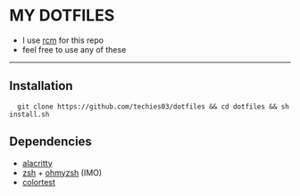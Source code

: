 MY DOTFILES
=============================
- I use [rcm](https://github.com/thoughtbot/rcm) for this repo
- feel free to use any of these
----------------------------------


## Installation

```zshrc
  git clone https://github.com/techies03/dotfiles && cd dotfiles && sh install.sh
```
    
## Dependencies

- [alacritty](https://github.com/alacritty/alacritty)
- [zsh](https://github.com/ohmyzsh/ohmyzsh/wiki/Installing-ZSH) + [ohmyzsh](https://github.com/ohmyzsh/ohmyzsh/) (IMO)
- [colortest](https://github.com/pablopunk/colortest)




